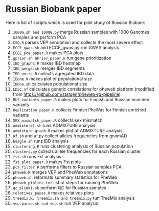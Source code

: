# **Russian Biobank paper**
Here is list of scripts which is used for pilot study of Russian Biobank

1. `1000G.sh and 1000G.py` merge Russian samples with 1000 Genomes samples and perform PCA
2. `CSQ.R` parses VEP annotation and collects the most severe effect
3. `ECCE_gwas.sh` and ECCE_gwas.py run GWAS analysis 
4. `ECCE_pca_paper.R` makes PCA plots
5. `gprior.sh GPrior_paper.R` run gene prioritization
6. `IBD_graphs.R` makes IBD heatmap 
7. `IBD_merge.sh` merges IBD segments
8. `IBD_unite.R` collects agregated IBD data
9. `IBDne.R` makes plot of populational size
10. `IBDne.sh` calculates populational size
11. `LDSC.nf` calculates genetic correlations for pheweb platform (modified from https://github.com/statgen/pheweb-rg-pipeline)
12. `RUS_variants_paper.R` makes plots for Finnish and Russian enriched variants
13. `Replication_paper.R` collects Finnish PheWas for Finnish enriched variants
14. `SEX_masmatch_paper.R` collects sex mismatch
15. `admixture1.sh` runs ADMIXTURE analysis
16. `admixture_graph.R` makes plot of ADMIXTURE analysis
17. `af.sh` and af.py collect alleles frequencies from gnomAD
18. `beagle.sh` runs IBD analysis
19. `clustering.R` runs clustering analysis of Russian population
20. `clusters.py` collects allele frequencies for each Russian cluster
21. `fst.sh` runs Fst analysis
22. `fst_plot_paper.R` makes Fst plots
23. `pca_filter.R` performs filters to Russian samples PCA
24. `pheweb.R` merges VEP and PheWeb annotations
25. `pheweb.sh` reformats summary statistics for PheWeb
26. `pheweb_pipline.txt` list of steps for running PheWeb
27. `qc_plink1.sh` perform QC for Russian samples
28. `relatives_paper.R` makes relatives plots
29. `treemix.R, treemix.sh and treemix.py` run TreeMix analysis
30. `vep.parse.sh and vep.sh` run VEP analysis

